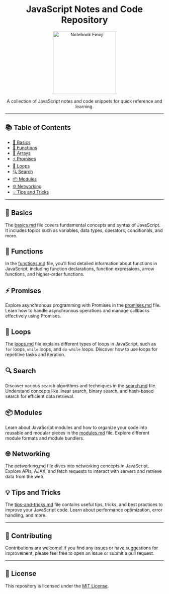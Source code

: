 <h1 align="center">JavaScript Notes and Code Repository</h1>

<p align="center">
  <img src="https://emojipedia-us.s3.dualstack.us-west-1.amazonaws.com/thumbs/240/twitter/282/page-with-curl_1f4c3.png" alt="Notebook Emoji" width="200">
</p>

<p align="center">A collection of JavaScript notes and code snippets for quick reference and learning.</p>

---

## 📚 Table of Contents

- [📝 Basics](basics.md)
- [🔧 Functions](functions.md)
- [🤌 Arrays](arrays.md)
- [⚡️ Promises](promises.md)
- [🔄 Loops](loops.md)
- [🔍 Search](search.md)
- [📦 Modules](modules.md)
- [🌐 Networking](networking.md)
- [💡 Tips and Tricks](tips-and-tricks.md)

---

## 📝 Basics

The [basics.md](basics.md) file covers fundamental concepts and syntax of JavaScript. It includes topics such as variables, data types, operators, conditionals, and more.

## 🔧 Functions

In the [functions.md](functions.md) file, you'll find detailed information about functions in JavaScript, including function declarations, function expressions, arrow functions, and higher-order functions.

## ⚡️ Promises

Explore asynchronous programming with Promises in the [promises.md](promises.md) file. Learn how to handle asynchronous operations and manage callbacks effectively using Promises.

## 🔄 Loops

The [loops.md](loops.md) file explains different types of loops in JavaScript, such as `for` loops, `while` loops, and `do-while` loops. Discover how to use loops for repetitive tasks and iteration.

## 🔍 Search

Discover various search algorithms and techniques in the [search.md](search.md) file. Understand concepts like linear search, binary search, and hash-based search for efficient data retrieval.

## 📦 Modules

Learn about JavaScript modules and how to organize your code into reusable and modular pieces in the [modules.md](modules.md) file. Explore different module formats and module bundlers.

## 🌐 Networking

The [networking.md](networking.md) file dives into networking concepts in JavaScript. Explore APIs, AJAX, and fetch requests to interact with servers and retrieve data from the web.

## 💡 Tips and Tricks

The [tips-and-tricks.md](tips-and-tricks.md) file contains useful tips, tricks, and best practices to improve your JavaScript code. Learn about performance optimization, error handling, and more.

---

## 📝 Contributing

Contributions are welcome! If you find any issues or have suggestions for improvement, please feel free to open an issue or submit a pull request.

---

## 📃 License

This repository is licensed under the [MIT License](LICENSE).

